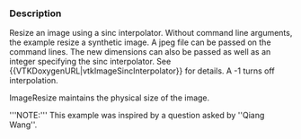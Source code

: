 ### Description
Resize an image using a sinc interpolator. Without command line arguments, the example resize a synthetic image. A jpeg file can be passed on the command lines. The new dimensions can also be passed as well as an integer specifying the sinc interpolator. See {{VTKDoxygenURL|vtkImageSincInterpolator}} for details. A -1 turns off interpolation.

ImageResize maintains the physical size of the image.

'''NOTE:''' This example was inspired by a question asked by ''Qiang Wang''.
